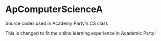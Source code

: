 # ApComputerScienceA
Source codes used in Academy Party's CS class

This is changed to fit the online learning experience in Academic Party!
